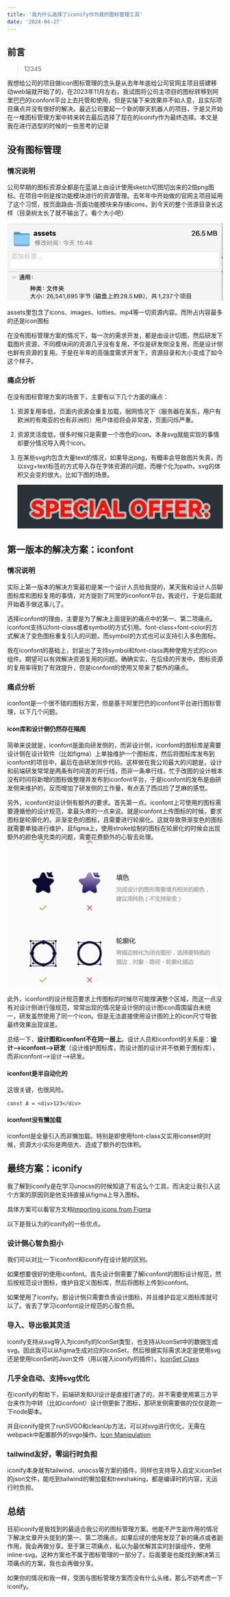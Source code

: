 ```yaml
---
title: '我为什么选择了iconify作为我的图标管理工具'
date: '2024-04-27'
---
```



## 前言

> 
> 12345
>


我想给公司的项目做icon图标管理的念头是从去年年底给公司官网主项目搭建移动web端就开始了的，在2023年11月左右，我试图将公司主项目的图标转移到阿里巴巴的iconfont平台上去托管和使用，但是实操下来效果并不如人意，且实际项目痛点并没有很好的解决。最近公司要起一个新的聊天机器人的项目，于是又开始在一堆图标管理方案中转来转去最后选择了现在的iconify作为最终选择。本文是我在进行选型的时候的一些思考的记录

## 没有图标管理

### 情况说明

公司早期的图标资源全都是在蓝湖上由设计使用sketch切图切出来的2倍png图标。在项目中则是按功能模块进行的资源管理。去年年中开始做的官网主项目延用了这个习惯，按页面路由-页面功能模块来存储icons，到今天的整个资源目录长这样（目录树太长了就不输出了。看个大小吧）

![assetsInfo](./assets-info.png)

assets里包含了icons、images、lotties、mp4等一切资源内容。而所占内容最多的还是icon图标

在没有图标管理方案的情况下，每一次的需求开发，都是由设计切图，然后研发下载图片资源，不同模块间的资源几乎没有复用，不仅是研发侧没复用，而是设计侧也鲜有资源的复用。于是在半年的高强度需求开发下，资源目录和大小变成了如今这个样子。

### 痛点分析

在没有图标管理方案的场景下，主要有以下几个方面的痛点：

1. 资源复用率低，页面内资源会重复加载，弱网情况下（服务器在美东，用户有欧洲的有南亚的也有非洲的）用户体验将会非常差，页面闪烁严重。

2. 资源灵活度低，很多时候只是需要一个改色的icon。本身svg就能实现的事情却要分情况导入两个icon。

3. 在某些svg内包含大量text的情况，如果导出png，有概率会导致图片失真，而以svg+text标签的方式导入存在字体资源的问题，而栅个化为path，svg的体积又会变的很大。比如下图的场景。

   ![](./special-icon.png)

## 第一版本的解决方案：iconfont

### 情况说明

实际上第一版本的解决方案最初是某一个设计人员给我提的，某天我和设计人员聊图标库和图标复用的事情，对方提到了阿里的iconfont平台。我说行，于是后面就开始着手做这事儿了。

选择iconfont的理由，主要是为了解决上面提到的痛点中的第一、第二项痛点。iconfont支持以font-class或者symbol的方式引用。font-class+font-color的方式解决了变色图标重复引入的问题，而symbol的方式也可以支持引入多色图标。

我在iconfont的基础上，封装出了支持symbol和font-class两种使用方式的icon组件。期望可以有效解决资源复用的问题。确确实实，在后续的开发中。图标资源的复用率得到了有效提升，但是iconfont的使用又带来了额外的痛点。

### 痛点分析

iconfont是一个很不错的图标方案，但是基于阿里巴巴的iconfont平台进行图标管理，以下几个问题。

#### icon库和设计侧仍然存在隔阂

简单来说就是，iconfont是面向研发侧的，而非设计侧，iconfont的图标库是需要设计侧在设计软件（比如figma）上单独维护一个图标库，然后将图标库发布到iconfont的项目中，最后在由研发同步代码。这样做在我公司最大的问题是，设计和前端研发常常是两条有时间差的并行线，而非一条串行线，忙于改图的设计根本没有时间将新增的图标做整理并发布到iconfont平台，于是iconfont的发布是由研发侧来维护的，反而增加了研发侧的工作量，有点丢了西瓜捡了芝麻的感觉。

另外，iconfont对设计侧有额外的要求。首先第一点。iconfont上可使用的图标需要遵循他的设计规范，拿最头疼的一点来说。就是iconfont上传图标的时候，要求图标是轮廓化的，非渐变色的图标，且需要进行轮廓化。这就导致带渐变色的图标就需要单独进行维护，且figma上，使用stroke绘制的图标在轮廓化的时候会出现额外的颜色填充类的问题，需要花费额外的心智去处理。
![iconfont-introduce](./iconfont-introduce.png)

此外，iconfont的设计规范要求上传图标的时候尽可能撑满整个区域，而这一点没有对设计侧进行强规范，常常出现的情况是设计侧的设计图icon周围留白未统一，研发虽然使用了同一个icon。但是无法直接使用设计图的上的icon尺寸导致最终效果出现误差。

总结一下，**设计图和iconfont不在同一层上**。设计人员和iconfont的关系是：**设计-->iconfont-->研发**（设计维护图标库，而设计图的设计并不依赖于图标库），而非iconfont-->设计-->研发。

#### iconfont是半自动化的

这很关键，也很风险。
```tsx
const A = <div>123</div>
```

#### iconfont没有懒加载

iconfont是全量引入而非懒加载。特别是即使用font-class又实用iconset的时候，资源大小实际是两倍大、造成了额外的包体积。

## 最终方案：iconify

我了解到iconify是在学习unocss的时候知道了有这么个工具，而决定让我引入这个方案的原因则是他支持直接从figma上导入图标。

具体方案可以看官方文档[Importing icons from Figma](https://iconify.design/docs/libraries/tools/import/figma/)

以下是我认为的iconify的一些优点。

### 设计侧心智负担小

我们可以对比一下iconfont和iconify在设计层的区别。

如果想要很好的使用iconfont。首先设计侧需要了解iconfont的图标设计规范，然后按规范设计图标，维护自定义图标库，然后将图标上传到iconfont。

如果使用了iconify。那设计侧只需要负责设计图标，并且维护自定义图标库就可以了。省去了学习iconfont设计规范的心智负担。

### 导入、导出极其灵活

iconify支持从svg导入为iconify的IconSet类型，也支持从IconSet中的数据生成svg。因此我可以从figma生成对应的IconSet，然后根据实际需求决定是使用svg还是使用IconSet的Json文件（用以接入iconify的插件）。[IconSet Class](https://iconify.design/docs/libraries/tools/icon-set/#iconset-class)

### 几乎全自动、支持svg优化

在iconify的帮助下，前端研发和UI设计是直接打通了的，并不需要使用第三方平台来作为中转（比如iconfont）设计侧更新了图标，那研发侧需要做的仅仅是跑一下node脚本。

并且iconify提供了runSVGO和cleanUp方法，可以对svg进行优化，无需在webpack中配置额外的svgo操作。[Icon Manipulation](https://iconify.design/docs/libraries/tools/icon/)

### tailwind友好，零运行时负担

iconify本身就有tailwind、unocss等方案的插件，同样也支持导入自定义iconSet的json文件，能吃到tailwind的懒加载和treeshaking，都是编译时的内容，无运行时负担。

## 总结

目前iconify是我找到的最适合我公司的图标管理方案。他能不产生副作用的情况下解决文章开头提到的第一、第二项痛点。如果后续的使用发现了新的痛点或者副作用，我会再做分享。至于第三项痛点，私以为最优解其实时封装组件，使用inline-svg。这种方案也不属于图标管理的一部分了。后面要是也能找到解决第三项痛点的方案，我也会再做分享。

如果你的情况和我一样，受困与图标管理方案而没有什么头绪，那么不妨考虑一下iconify。
